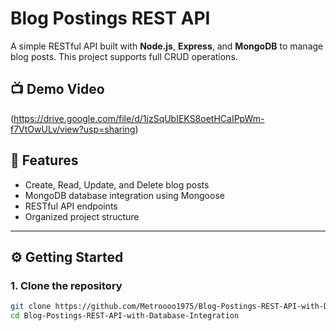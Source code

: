 # Blog Postings REST API

A simple RESTful API built with **Node.js**, **Express**, and **MongoDB** to manage blog posts. This project supports full CRUD operations.

## 📺 Demo Video
(https://drive.google.com/file/d/1jzSqUbIEKS8oetHCaIPpWm-f7VtOwULv/view?usp=sharing)

## 🚀 Features

- Create, Read, Update, and Delete blog posts
- MongoDB database integration using Mongoose
- RESTful API endpoints
- Organized project structure

---

## ⚙️ Getting Started

### 1. Clone the repository

```bash
git clone https://github.com/Metroooo1975/Blog-Postings-REST-API-with-Database-Integration.git
cd Blog-Postings-REST-API-with-Database-Integration
